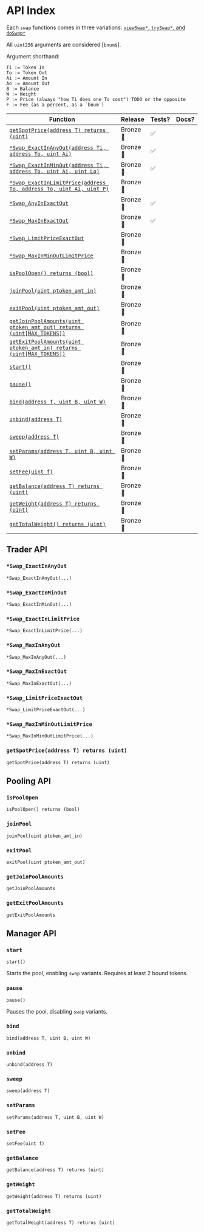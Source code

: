 # API Index

Each `swap` functions comes in three variations: [`viewSwap*`, `trySwap*`, and `doSwap*`](view-try-do.md)

All `uint256` arguments are considered [`bnum`s].

Argument shorthand:
```
Ti := Token In
To := Token Out
Ai := Amount In
Ao := Amount Out
B := Balance
W := Weight
P := Price (always "how Ti does one To cost") TODO or the opposite
F := Fee (as a percent, as a `bnum`)
```

| Function | Release | Tests? | Docs? |
|-|-|-|-|
[`getSpotPrice(address T) returns (uint)`](#getSpotPrice) | Bronze🍂 | ✅ | |
[`*Swap_ExactInAnyOut(address Ti, address To, uint Ai)`](#swap_ExactInMinOut) | Bronze🍂| ✅ |  |
[`*Swap_ExactInMinOut(address Ti, address To, uint Ai, uint Lo)`](#swap_ExactInMinOut) | Bronze🍂| ✅ |  |
[`*Swap_ExactInLimitPrice(address To, address To, uint Ai, uint P)`]() | Bronze🍂 |  |  |
[`*Swap_AnyInExactOut`](#swap_MaxInExactOut) | Bronze🍂| ✅ |  |
[`*Swap_MaxInExactOut`](#swap_MaxInExactOut) | Bronze🍂| ✅ |  |
[`*Swap_LimitPriceExactOut`]() | Bronze🍂 |  |  |
[`*Swap_MaxInMinOutLimitPrice`]() | Bronze🍂 |  |  |
[`isPoolOpen() returns (bool)`](#isPoolOpen) | Bronze🍂
[`joinPool(uint ptoken_amt_in)`](#joinPool) | Bronze🍂
[`exitPool(uint ptoken_amt_out)`](#exitPool) | Bronze🍂
[`getJoinPoolAmounts(uint ptoken_amt_out) returns (uint[MAX_TOKENS])`](#getJoinPoolAmounts) | Bronze🍂
[`getExitPoolAmounts(uint ptoken_amt_in) returns (uint[MAX_TOKENS])`](#getExitPoolAmounts) | Bronze🍂
[`start()`](#start) | Bronze🍂
[`pause()`](#pause) | Bronze🍂
[`bind(address T, uint B, uint W)`](#bind) | Bronze🍂
[`unbind(address T)`](#unbind) | Bronze🍂
[`sweep(address T)`](#sweep) | Bronze🍂
[`setParams(address T, uint B, uint W)`](#setParams) | Bronze🍂
[`setFee(uint f)`](#setFee) | Bronze🍂
[`getBalance(address T) returns (uint)`](#getBalance) | Bronze🍂
[`getWeight(address T) returns (uint)`](#getWeight) | Bronze🍂
[`getTotalWeight() returns (uint)`](#getTotalWeight) | Bronze🍂

## Trader API

### `*Swap_ExactInAnyOut`
`*Swap_ExactInAnyOut(...)`
### `*Swap_ExactInMinOut`
`*Swap_ExactInMinOut(...)`
### `*Swap_ExactInLimitPrice`
`*Swap_ExactInLimitPrice(...)`
### `*Swap_MaxInAnyOut`
`*Swap_MaxInAnyOut(...)`
### `*Swap_MaxInExactOut`
`*Swap_MaxInExactOut(...)`
### `*Swap_LimitPriceExactOut`
`*Swap_LimitPriceExactOut(...)`
### `*Swap_MaxInMinOutLimitPrice`
`*Swap_MaxInMinOutLimitPrice(...)`
### `getSpotPrice(address T) returns (uint)`
`getSpotPrice(address T) returns (uint)`


## Pooling API

### `isPoolOpen`
`isPoolOpen() returns (bool)`
### `joinPool`
`joinPool(uint ptoken_amt_in)`
### `exitPool`
`exitPool(uint ptoken_amt_out)`
### `getJoinPoolAmounts`
`getJoinPoolAmounts`
### `getExitPoolAmounts`
`getExitPoolAmounts`

## Manager API

### `start`
`start()`

Starts the pool, enabling `swap` variants. Requires at least 2 bound tokens.

### `pause`
`pause()`

Pauses the pool, disabling `swap` variants.

### `bind`
`bind(address T, uint B, uint W)`
### `unbind`
`unbind(address T)`
### `sweep`
`sweep(address T)`
### `setParams`
`setParams(address T, uint B, uint W)`
### `setFee`
`setFee(uint f)`
### `getBalance`
`getBalance(address T) returns (uint)`
### `getWeight`
`getWeight(address T) returns (uint)`
### `getTotalWeight`
`getTotalWeight(address T) returns (uint)`


